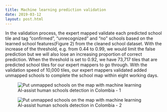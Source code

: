 ```yaml
---
title: Machine learning prediction validation
date: 2019-03-12
layout: post.html
---
```


In the validation process, the expert mapped validate each predicted school tile and tag “confirmed”, “unrecognized” and “no” schools based on the learned school features(Figure 2) from the cleaned school dataset. With the increase of the threshold, e.g. from 0.44 to 0.99, we would limit the false prediction but we will also lose an increasing proportion of correct prediction. When the threshold is set to 0.92, we have 73,717 tiles that are predicted school tiles for our expert mappers to go through. With the validation speed of 10,000 tiles, our expert mappers validated added unmapped schools to complete the school map within eight working days.

<figure class="align-center">
	<img src="/assets/graphics/content/results/m20.gif" alt="Put unmapped schools on the map with machine learning"/>
	<figcaption> AI-assist human schools detection in Colombia - 1 </figcaption>
</figure>

<figure class="align-center">
	<img src="/assets/graphics/content/results/m19.gif" alt="Put unmapped schools on the map with machine learning"/>
	<figcaption> AI-assist human schools detection in Colombia - 2</figcaption>
</figure>
